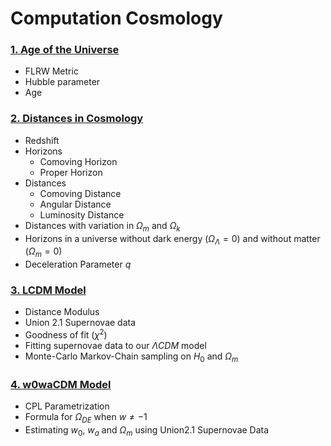 # Computation Cosmology

### [1. Age of the Universe](https://github.com/AnshulJawale/Computational-Cosmology/blob/main/Age%20of%20the%20Universe.ipynb)
- FLRW Metric
- Hubble parameter
- Age

### [2. Distances in Cosmology](Distances.ipynb)
- Redshift
- Horizons
    - Comoving Horizon
    - Proper Horizon
- Distances
    - Comoving Distance
    - Angular Distance
    - Luminosity Distance
- Distances with variation in $\Omega_m$ and $\Omega_k$
- Horizons in a universe without dark energy $(\Omega_{\Lambda}=0)$ and without matter $(\Omega_m=0)$
- Deceleration Parameter $q$

### [3. LCDM Model ](LCDM.ipynb)
- Distance Modulus
- Union 2.1 Supernovae data
- Goodness of fit ($\chi^2$)
- Fitting supernovae data to our $\Lambda CDM$ model
- Monte-Carlo Markov-Chain sampling on $H_0$ and $\Omega_m$

### [4. w0waCDM Model](w0waCDM.ipynb)
- CPL Parametrization
- Formula for $\Omega_{DE}$ when $w \neq -1$ 
- Estimating $w_0$, $w_a$ and $\Omega_m$ using Union2.1 Supernovae Data